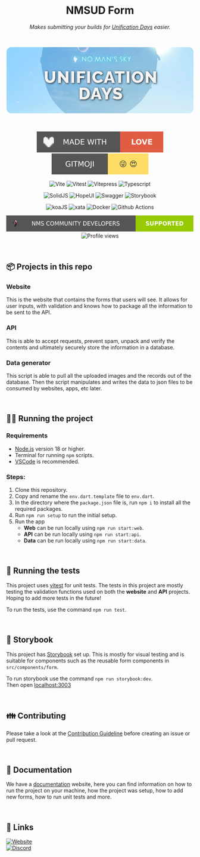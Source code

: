 <div align="center">
  
  # NMSUD Form
  _Makes submitting your builds for [Unification Days][nmsudWebsite] easier._
  
  <br />  
  
  ![header](https://github.com/NMSUD/.github/blob/main/img/banner.png?raw=true) 
  
  <br />
  
  ![madeWithLove](https://github.com/NMSUD/.github/blob/main/badge/made-with-love.svg)
  ![gitmoji](https://github.com/NMSUD/.github/blob/main/badge/gitmoji.svg?raw=true)<br />

![Vite](https://img.shields.io/badge/Vite-B73BFE?style=for-the-badge&logo=vite&logoColor=FFD62E)
![Vitest](https://img.shields.io/badge/Vitest-202127?style=for-the-badge&logo=vitest)
![Vitepress](https://img.shields.io/badge/vitepress-%23646CFF.svg?style=for-the-badge&logo=vite&logoColor=white)
![Typescript](https://img.shields.io/badge/TypeScript-007ACC?style=for-the-badge&logo=typescript&logoColor=white)<br />

![SolidJS](https://img.shields.io/badge/Solid%20JS-2C4F7C?style=for-the-badge&logo=solid&logoColor=white)
![HopeUI](https://img.shields.io/badge/HopeUI-05a2c2?style=for-the-badge&logo=chakraui&logoColor=white)
![Swagger](https://img.shields.io/badge/-Swagger-%23Clojure?style=for-the-badge&logo=swagger&logoColor=white)
![Storybook](https://img.shields.io/badge/-Storybook-FF4785?style=for-the-badge&logo=storybook&logoColor=white)
<br />

![koaJS](https://img.shields.io/badge/koaJS-%23404d59.svg?style=for-the-badge)
![xata](https://img.shields.io/badge/xata.io-%239478FF.svg?style=for-the-badge)
![Docker](https://img.shields.io/badge/docker-%230db7ed.svg?style=for-the-badge&logo=docker&logoColor=white)
![Github Actions](https://img.shields.io/badge/Github%20Actions-2088FF?style=for-the-badge&logo=github%20actions&logoColor=white)
<br />

[![Supported by the No Man's Sky Community Developers & Designers](https://raw.githubusercontent.com/NMSCD/About/master/badge/green-ftb.svg)][nmscd]<br />
![Profile views](https://komarev.com/ghpvc/?username=NMSUD&color=green&style=for-the-badge)

  <br /> 
</div>

## 📦 Projects in this repo

### Website

This is the website that contains the forms that users will see. It allows for user inputs, with validation and knows how to package all the information to be sent to the API.

### API

This is able to accept requests, prevent spam, unpack and verify the contents and ultimately securely store the information in a database.

### Data generator

This script is able to pull all the uploaded images and the records out of the database. Then the script manipulates and writes the data to json files to be consumed by websites, apps, etc later.

<br />

## 🏃‍♂️ Running the project

<!-- This is used in vitepress, don't change the position of the following lines (58 to 73) -->

### Requirements

- [Node.js](https://nodejs.org/) version 18 or higher.
- Terminal for running `npm` scripts.
- [VSCode](https://code.visualstudio.com/) is recommended.

### Steps:

1. Clone this repository.
2. Copy and rename the `env.dart.template` file to `env.dart`.
3. In the directory where the `package.json` file is, run `npm i` to install all the required packages.
4. Run `npm run setup` to run the initial setup.
5. Run the app
   - **Web** can be run locally using `npm run start:web`.
   - **API** can be run locally using `npm run start:api`.
   - **Data** can be run locally using `npm run start:data`.

<br />

## 🧪 Running the tests

This project uses [vitest](https://vitest.dev) for unit tests. The tests in this project are mostly testing the validation functions used on both the **website** and **API** projects. Hoping to add more tests in the future!

To run the tests, use the command `npm run test`.

<br />

## 🎨 Storybook

This project has [Storybook](https://storybook.js.com) set up. This is mostly for visual testing and is suitable for components such as the reusable form components in `src/components/form`.

To run storybook use the command `npm run storybook:dev`. \
Then open [localhost:3003](http://localhost:3003)

<br />

## 👪 Contributing

Please take a look at the [Contribution Guideline](./.github/CONTRIBUTING.md) before creating an issue or pull request.

<br />

## 📄 Documentation

We have a [documentation][documentation] website, here you can find information on how to run the project on your machine, how the project was setup, how to add new forms, how to run unit tests and more.

<br />

## 🔗 Links

[![Website](https://img.shields.io/badge/Website-nmsud.com-blue?color=7986cc&style=for-the-badge)][nmsudWebsite] <br />
[![Discord](https://img.shields.io/badge/Discord-NMSUD-blue?color=5865F2&style=for-the-badge)][discord] <br />

<br />

<!-- Links used in the page -->

[nmsudWebsite]: https://nmsud.com
[nmscd]: https://github.com/NMSCD?ref=nmsudForm
[docker]: https://www.docker.com
[dockerHub]: https://hub.docker.com
[documentation]: https://nmsud-form-docs.nmsassistant.com
[discord]: https://discord.gg/jQrNeWeTwR
